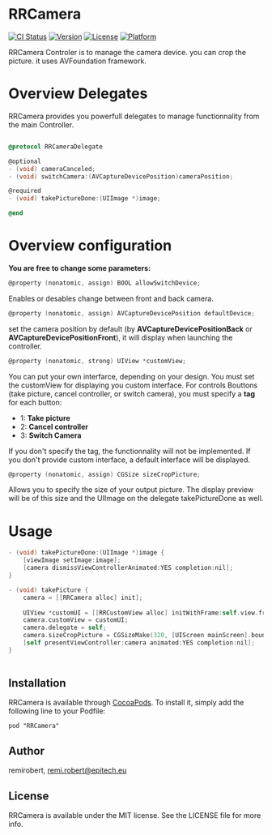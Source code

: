 RRCamera
==================

[![CI Status](http://img.shields.io/travis/remirobert/RRCustomPageController.svg?style=flat)](https://travis-ci.org/remirobert/RRCamera)
[![Version](https://img.shields.io/cocoapods/v/RRCustomPageController.svg?style=flat)](http://cocoadocs.org/docsets/RRCamera)
[![License](https://img.shields.io/cocoapods/l/RRCustomPageController.svg?style=flat)](http://cocoadocs.org/docsets/RRColorAverageBanner)
[![Platform](https://img.shields.io/cocoapods/p/RRCustomPageController.svg?style=flat)](http://cocoadocs.org/docsets/RRCamera)

RRCamera Controler is to manage the camera device. you can crop the picture. it uses AVFoundation framework.

Overview Delegates
==================

RRCamera provides you powerfull delegates to manage functionnality from the main Controller.

``` Objective-C

@protocol RRCameraDelegate

@optional
- (void) cameraCanceled;
- (void) switchCamera:(AVCaptureDevicePosition)cameraPosition;

@required
- (void) takePictureDone:(UIImage *)image;

@end

```

Overview configuration
======================

**You are free to change some parameters:**

``` Objective-C
@property (nonatomic, assign) BOOL allowSwitchDevice;
```
Enables or desables change between front and back camera.

``` Objective-C
@property (nonatomic, assign) AVCaptureDevicePosition defaultDevice;
```
set the camera position by default (by **AVCaptureDevicePositionBack** or **AVCaptureDevicePositionFront**), it will display when launching the controller.

``` Objective-C
@property (nonatomic, strong) UIView *customView;
```
You can put your own interfarce, depending on your design. You must set the customView for displaying you custom interface. For controls Bouttons (take picture, cancel controller, or switch camera), you must specify a **tag** for each button:
 - 1: **Take picture**
 - 2: **Cancel controller**
 - 3: **Switch Camera**

If you don't specify the tag, the functionnality will not be implemented.
If you don't provide custom interface, a default interface will be displayed.

``` Objective-C
@property (nonatomic, assign) CGSize sizeCropPicture;
```
Allows you to specify the size of your output picture. The display preview will be of this size and the UIImage on the delegate takePictureDone as well.

Usage
=====

``` Objective-c
- (void) takePictureDone:(UIImage *)image {
    [viewImage setImage:image];
    [camera dismissViewControllerAnimated:YES completion:nil];
}

- (void) takePicture {
    camera = [[RRCamera alloc] init];
    
    UIView *customUI = [[RRCustomView alloc] initWithFrame:self.view.frame];
    camera.customView = customUI;
    camera.delegate = self;
    camera.sizeCropPicture = CGSizeMake(320, [UIScreen mainScreen].bounds.size.height);
    [self presentViewController:camera animated:YES completion:nil];
}
    
```
## Installation

RRCamera is available through [CocoaPods](http://cocoapods.org). To install
it, simply add the following line to your Podfile:

    pod "RRCamera"

## Author

remirobert, remi.robert@epitech.eu

## License

RRCamera is available under the MIT license. See the LICENSE file for more info.
